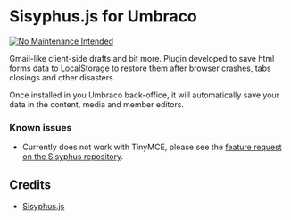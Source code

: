 # Sisyphus.js for Umbraco

[![No Maintenance Intended](http://unmaintained.tech/badge.svg)](http://unmaintained.tech/)

Gmail-like client-side drafts and bit more. Plugin developed to save html forms data to LocalStorage to restore them after browser crashes, tabs closings and other disasters.

Once installed in you Umbraco back-office, it will automatically save your data in the content, media and member editors.

### Known issues
* Currently does not work with TinyMCE, please see the [feature request on the Sisyphus repository](https://github.com/simsalabim/sisyphus/issues/4).

## Credits

* [Sisyphus.js](https://github.com/simsalabim/sisyphus)
